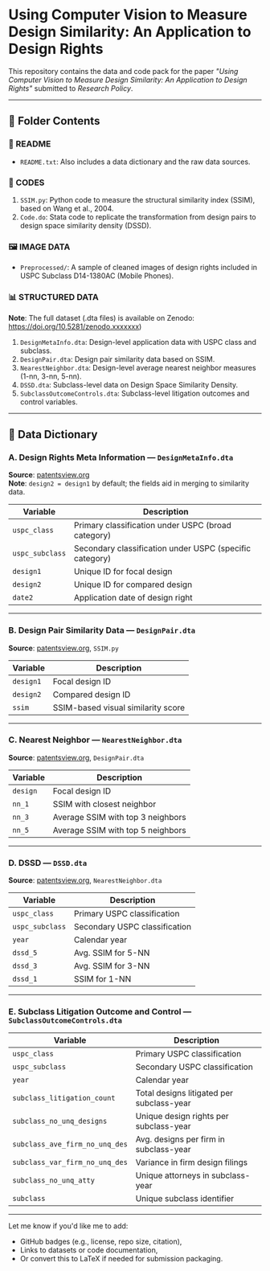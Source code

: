 # Using Computer Vision to Measure Design Similarity: An Application to Design Rights

This repository contains the data and code pack for the paper _"Using Computer Vision to Measure Design Similarity: An Application to Design Rights"_ submitted to *Research Policy*.

---

## 📁 Folder Contents

### 📄 README
- `README.txt`: Also includes a data dictionary and the raw data sources.

### 🧮 CODES
1. `SSIM.py`: Python code to measure the structural similarity index (SSIM), based on Wang et al., 2004.
2. `Code.do`: Stata code to replicate the transformation from design pairs to design space similarity density (DSSD).

### 🖼️ IMAGE DATA
- `Preprocessed/`: A sample of cleaned images of design rights included in USPC Subclass D14-1380AC (Mobile Phones).

### 📊 STRUCTURED DATA 
**Note**: The full dataset (.dta files) is available on Zenodo: https://doi.org/10.5281/zenodo.xxxxxxx)
1. `DesignMetaInfo.dta`: Design-level application data with USPC class and subclass.
2. `DesignPair.dta`: Design pair similarity data based on SSIM.
3. `NearestNeighbor.dta`: Design-level average nearest neighbor measures (1-nn, 3-nn, 5-nn).
4. `DSSD.dta`: Subclass-level data on Design Space Similarity Density.
5. `SubclassOutcomeControls.dta`: Subclass-level litigation outcomes and control variables.

---

## 📘 Data Dictionary

### A. Design Rights Meta Information — `DesignMetaInfo.dta`
**Source**: [patentsview.org](https://patentsview.org)  
**Note**: `design2 = design1` by default; the fields aid in merging to similarity data.

| Variable        | Description |
|----------------|-------------|
| `uspc_class`   | Primary classification under USPC (broad category) |
| `uspc_subclass`| Secondary classification under USPC (specific category) |
| `design1`      | Unique ID for focal design |
| `design2`      | Unique ID for compared design |
| `date2`        | Application date of design right |

---

### B. Design Pair Similarity Data — `DesignPair.dta`
**Source**: [patentsview.org](https://patentsview.org), `SSIM.py`

| Variable  | Description |
|-----------|-------------|
| `design1` | Focal design ID |
| `design2` | Compared design ID |
| `ssim`    | SSIM-based visual similarity score |

---

### C. Nearest Neighbor — `NearestNeighbor.dta`
**Source**: [patentsview.org](https://patentsview.org), `DesignPair.dta`

| Variable  | Description |
|-----------|-------------|
| `design`  | Focal design ID |
| `nn_1`    | SSIM with closest neighbor |
| `nn_3`    | Average SSIM with top 3 neighbors |
| `nn_5`    | Average SSIM with top 5 neighbors |

---

### D. DSSD — `DSSD.dta`
**Source**: [patentsview.org](https://patentsview.org), `NearestNeighbor.dta`

| Variable     | Description |
|--------------|-------------|
| `uspc_class` | Primary USPC classification |
| `uspc_subclass` | Secondary USPC classification |
| `year`       | Calendar year |
| `dssd_5`     | Avg. SSIM for 5-NN |
| `dssd_3`     | Avg. SSIM for 3-NN |
| `dssd_1`     | SSIM for 1-NN |

---

### E. Subclass Litigation Outcome and Control — `SubclassOutcomeControls.dta`

| Variable                       | Description |
|--------------------------------|-------------|
| `uspc_class`                   | Primary USPC classification |
| `uspc_subclass`               | Secondary USPC classification |
| `year`                         | Calendar year |
| `subclass_litigation_count`    | Total designs litigated per subclass-year |
| `subclass_no_unq_designs`      | Unique design rights per subclass-year |
| `subclass_ave_firm_no_unq_des`| Avg. designs per firm in subclass-year |
| `subclass_var_firm_no_unq_des`| Variance in firm design filings |
| `subclass_no_unq_atty`         | Unique attorneys in subclass-year |
| `subclass`                     | Unique subclass identifier |

---

Let me know if you'd like me to add:
- GitHub badges (e.g., license, repo size, citation),
- Links to datasets or code documentation,
- Or convert this to LaTeX if needed for submission packaging.
